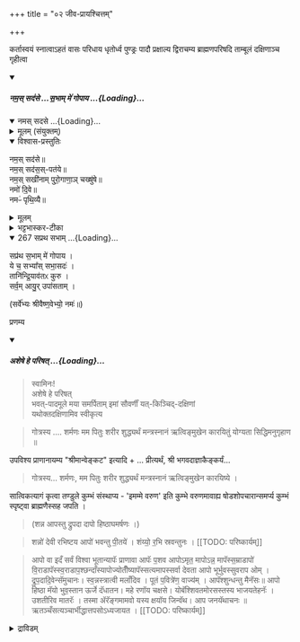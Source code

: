 +++
title = "०२ जीव-प्रायश्चित्तम्"

+++

कर्तास्वयं स्नात्वाऽहतं वासः परिधाय धृतोर्ध्व पुण्ड्रः पादौ प्रक्षाल्य द्विराचम्य ब्राह्मणपरिषदि ताम्बूलं दक्षिणाञ्च गृहीत्वा

<div class="js_include" includetitle="false" newlevelforh1="5" unfilled url="/vedAH_yajuH/taittirIyam/sUtram/ApastambaH/gRhyam/paddhatiH/shrIvaiShNavaH/mantrAdi/namas_sadase_sabhAM_gopAya/">
<details open><summary><h5>नम॒स् सद॑से …स॒भाम् मे॑ गोपाय ...{Loading}...</h5></summary>
<div class="js_include" includetitle="false" newlevelforh1="5" unfilled="" url="/vedAH_yajuH/taittirIyam/saMhitA/yajuH/sarva-prastutiH/3/2/04_sphyAdyupasthAnamantrAH_vidhishcha/namas_sadase.md">
<details open><summary><h10>नमस् सदसे ...{Loading}...</h10></summary>
<details><summary>मूलम् (संयुक्तम्)</summary>

नम॒स्सद॑से॒ नम॒स्सद॑स॒स्पत॑ये॒ नम॒स्सखी॑नाम्पुरो॒गाणा॒ञ्चख्षु॑षे॒ नमो॑ दि॒वे नमᳶ॑ पृथि॒व्यै
</details>
<details open><summary>विश्वास-प्रस्तुतिः</summary>

नम॒स् सद॑से॥  
नम॒स् सद॑स॒स्-पत॑ये॥    
नम॒स् सखी॑नाम् पुरो॒गाणा॒ञ् चख्षु॑षे॥    
नमो॑ दि॒वे॥   
नमᳶ॑ पृथि॒व्यै॥
</details>
<details><summary>मूलम्</summary>

नम॒स्सद॑से  
नम॒स्सद॑स॒स्पत॑ये    
नम॒स्सखी॑नाम्पुरो॒गाणा॒ञ्चख्षु॑षे    
नमो॑ दि॒वे   
नमᳶ॑ पृथि॒व्यै
</details>
<details><summary>भट्टभास्कर-टीका</summary>

'ऐन्द्रं हि देवतया सदः' इति इन्द्रः सदसस्पतिः पालयिता तस्मै नमः । 'षष्ठयाः पतिपुत्र' इति सत्वम् । सखीनां समानख्यानानामृत्विजां पुरोगाणामग्रतो गन्तृणां प्रधानानां सर्वेषामपि चक्षुषे चक्षुसथानीयाय दर्शनहेतवे सवित्रे च नमः । गतमन्यत् ॥
</details>
</details>
</div>
<div class="js_include" includetitle="false" newlevelforh1="4" unfilled="" url="/vedAH_yajuH/taittirIyam/brAhmaNam/Rk/vishvAsa-prastutiH/1/2_gavAm-ayanAdi/1/267_sapratha_sabhAm.md">
<details open><summary><h9>267 सप्रथ सभाम् ...{Loading}...</h9></summary>

सप्र॑थ स॒भाम् मे॑ गोपाय ।  
ये च॒ सभ्या᳚स् सभा॒सदः॑ ।  
तानि॑न्द्रि॒याव॑तᳵ कुरु ।  
सर्व॒म् आयु॒र् उपा॑सताम् ।
</details>
</div>

(सर्वे॑भ्यः श्रीवैष्ण॒वेभ्यो॒ नमः॑॥)

</details>
</div> 

प्रणम्य 

<div class="js_include" includetitle="false" newlevelforh1="5" unfilled url="/vedAH_yajuH/taittirIyam/sUtram/ApastambaH/gRhyam/paddhatiH/shrIvaiShNavaH/mantrAdi/asheShe_pariShat_svIkRtya.md">
<details open><summary><h5>अशेषे हे परिषत् ...{Loading}...</h5></summary>

> स्वामिनः!  
अशेषे हे परिषत्  
भवत्-पादमूले मया समर्पिताम् इमां सौवर्णीं यत्-किञ्चिद्-दक्षिणां  
यथोक्तदक्षिणामिव स्वीकृत्य  

</details>
</div>  

> गोत्रस्य .... शर्मणः मम पितुः शरीर शुद्ध्यर्थं मन्त्रस्नानं ऋत्विङ्मुखेन कारयितुं योग्यता सिद्धिमनुगृहाण ॥ 

उपविश्य प्राणानायम्य "श्रीमान्वेङ्कट" इत्यादि + ... प्रीत्यर्थं, श्री भगवदाज्ञाकैङ्कर्यं... 

> गोत्रस्य... शर्मणः, मम पितुः शरीर शुद्ध्यर्थं मन्त्रस्नानं ऋत्विङ्मुखेन कारयिष्ये । 

सात्विकत्यागं कृत्वा तण्डुले कुम्भं संस्थाप्य - 'इमम्मे वरुण' इति कुम्भे वरुणमावाह्य षोडशोपचारान्समर्प्य कुम्भं स्पृष्ट्वा ब्राह्मणैस्सह जपति । 

> (शन्न आपस्तु द्रुपदा दापो हिष्ठाघमर्षणः ।) 

> शन्नो॑ देवी रभिष्टय आपो॑ भवन्तु पी॒तये॑ । शंय्यो॒ र॒भि स्रवन्तुनः ।
[[TODO: परिष्कार्यम्]]

> आपो वा इदँ सर्वं विश्वा भूतान्यापॅः प्राणावा आपॅः प॒शव आपोऽमृत॒ मापोऽन्न॒ मापॅस्स॒म्राडापो॑ वि॒राडापॅस्स्व॒राडाप॒श्छन्दाँस्यापोज्योतीँष्यापॅस्सत्यमापस्सर्वा देवता आपो भूर्भुवस्सुवराप ओम् । द्रुप॒दादि॒वेन्सॅमुचानः। स्व॒न्नस्त्रात्वी मलाँदिव । पूतं प॒वित्रे॑ण॒ वाज्य॑म् । आपॅश्शुन्धन्तु मैनॅसः॥ आपो हिष्ठा मॅयो भुव॒स्तान ऊर्जे दॅधातन। महे रणॉय चक्षसे। योबॅश्शिवतमोरसस्तस्य भाजयतेहनॅः । उशतीरिव मातरॅः । तस्मा ॲरॅङ्गमामवो यस्य क्षयॉय जिन्वॅथ। आप जनयॅथाचनः ॥ ऋतञ्चँसत्यञ्चार्भीद्धात्तपसोऽध्यजायत ।
[[TODO: परिष्कार्यम्]]

<details><summary>द्राविडम्</summary>

இடத்தில் இதற்கும் அபவாதம் உள்ளது. ப்ரேத க்ருத்யத்தில் முதல் நாளில் ப்ரேதத்தை ச்மசானத்திற்கு எடுத்துச் செல்லும் போது மூன்று இடத்தில் அப்ரதக்ஷிணம், ப்ரதக்ஷிணம் இவைகள் வருகின்றன. அப்ரதக்ஷிணம் வரும்போது அதற்கு அனுகுணமாக ப்ராசீநாவீதம் ஸித்தம். அவ்விதம் ப்ரதக்ஷிணம் வரும்போது உபவீதம் தானே வர வேண்டும் என்றாலும் அப்பொழுதும் ப்ராசீநாவீதமே.

<details>

> ततो रात्रिरजायत॒ ततॅस्समुद्रो अर्णवः । समुद्रादर्णवा दधिँसंवथ्स॒रो ॲजायत । अहोरात्राणि विदधद्विश्वस्य मिषतोवशी सूर्याचन्द्रमस धाता यॅथा पूर्वमॅकल्पयत् । दिवॅञ्च पृथि॒वीञ्चा॒न्तरि॑क्षमथोसुवॅः। यत्पृ॑थि॒व्या रजॅस्स्वमान्तरिक्षे विरोदसी । इमाऽस्तदापो वरुणः पुनात्वॅघमर्षणः । एष भूतस्यँ भ॒व्ये भुवनस्य गोप्ता । एष पुण्य कृताँल्लोका नेषमृत्योहि॑र॒ण्मय॑म् ।

द्यावॉ पृथि॒व्यो ह्ये॑ण्मय॒सऽत॒िसुवॅः ॥ सन॒स्सुव॒स्सशिँशाधि। आर्द्रं ज्वलॅति ज्योति॑िरहमस्मि । ज्योतिर्ज्वलॅति ब्रह्माहमस्मि । योऽहमॅस्मि ब्रह्म॒ाहमॅस्मि। अ॒हमे॒वाह॑ माञ्जुहोमि॒स्वाहा॑ । अकार्य॒ कार्य॑वकीर्णीस्ते॒नो भ्रूणहा गुँरुतल्पगः। वरु॑णोऽपामँघमर्षण स्तस्मा॑त्पा॒ापात्प्रमुच्यते। र॒जोभूमि॑स्त्व॒मारोदॅयस्व प्रवे॑दन्ति॒धीरा॑ः। पु॒नन्तु॒
[[TODO: परिष्कार्यम्]]

"तत्त्वायामि" इति कुम्भा द्वरुण मुद्वासयेत् ॥ कलशं गृहीत्वा अधो निर्दिष्टेन मार्गेणपितरं प्रोक्षेत् ।

> भुवि मूर्ध्नि तथाऽऽकाशे मुर्ध्न्याऽऽकाशे तथाभुवि ।  
आकाशे भुवि मूर्ध्निस्यादापो हिष्ठेति मन्त्रतः ॥

तत्प्रकारः आपोहिष्ठामॅयो भुवॅः पाददेशं प्रोक्षेत् ।

> तानँ ऊर्जे दॅधातन । शिरः प्रदेशं प्रोक्षेत् । महेरणॉय॒ चक्षसे । उदर देशं प्रोक्षेत् । योवश्शिवतमोरसॅः । शिरः प्रदेशं प्रोक्षेत् । तस्य भाजयतेहनः । उदर देशं प्रोक्षेत् । उशतीरिव मातरॅः । पाद प्रदेशं प्रोक्षेत् । तस्मा ॲरॅङ्गमामवः । उदर देशं प्रोक्षेत् । यस्य॒क्षयाय॒ जिन्वॅथ । पाद देशं प्रोक्षेत् । आपो॑जनयॅथा चनः । शिरः प्रदेशं प्रोक्षेत् । भूर्भुवस्सुवः 
[[TODO: परिष्कार्यम्]]

इति सर्वाङ्गानि प्रोक्षेत्॥

अयं मन्त्र स्नान विधिः आवश्यके शरीर शुद्धयादिके सर्वत्र प्रयोज्यः ॥

## कृच्छ्राचरणम्

प्राणानायम्य - प्रीत्यर्थं, 

> ... गोत्रस्य ... शर्मणः मम पितुः (गोत्राया नाम्या मम मातुः) उपायानुष्ठाने अनुष्ठिते इति उपायानुष्ठान प्रभृति एतत्क्षण पर्यन्तं उपायानुष्ठानेऽननुष्ठिते सति जन्म प्रभृति एतत्क्षणपर्यन्तं बाल्ये वयसि कौमारे यौवने वार्धकेच जाग्रत्स्वप्न सुषुप्ति अवस्थासु मनोवाक्काय, कर्मेन्द्रिय ज्ञानेन्द्रियव्या पारैः ज्ञानतः, अज्ञानतश्च कृतानां सम्भावितानां, अभोज्य भक्षण, अपेय पान, अस्पृश्य स्पर्शन, अपाङ्क्तेय सहभोजनादिजनितानां भगवदपचार भागवतापचार, असह्यापचारादिरूपाणां सर्वेषां पापानां सद्यः अप नोदन द्वारा समस्त भगवन्निग्रह शान्त्यर्थं अब्द कृच्छ्राद्यनुष्ठानमपि मुख्यतः कर्तुमशक्तः प्राजापत्यकृच्छ्र प्रत्याम्नायत्वेन यत्किञ्चिद्धिरण्यदानं करिष्ये - हिरण्य गर्भ + प्रयच्छमे गोत्रस्य - शर्मणः मम पितुः उपायानुष्ठान प्रभृति + यत्किञ्चिद्धिरण्यं नाना गोत्रेभ्यः श्रीवैष्णवेभ्यस्तेभ्यस्तेभ्यस्सम्प्रददे

इति कृच्छ्रं चरित्वाब्राह्मणेभ्योदद्यात् ॥

## कावेरीस्नानम्

> ... गोत्रस्य ... शर्मणः मम पितुः कावेरीस्नानं मुख्यतः कारयितुमशक्तः, तत्प्रतिनिधित्वेन यत्किञ्चिद्धिरण्यदानं करिष्ये ।

हिरण्य गर्भ गर्भस्थं + प्रयच्छमे ॥ पूर्वोक्तरीत्या उक्त्वा, यत्किञ्चिद्धिरण्यं नाना गोत्रेभ्यः, श्रीवैष्णवेभ्यः तेभ्यस्तेभ्यः, सम्प्रददे । नमः । नमम अच्युतः प्रीयताम् । प्राणानायम्य - प्रीत्यर्थं

<details><summary>द्राविडम्</summary>

காவேரி ஸ்னானம்

பிறகு தகப்பனின் சுத்திக்காக காவேரி ஸ்னானம் செய்து வைக்க, பிராம்மணர்களுக்குத் தக்ஷிணை ஸமர்ப்பிக்க வேண்டும். அதற்கு அங்கமாக தசதானம் செய்தல் வேண்டும்.

உத்க்ராந்தி கோதானம்

இதுவரை சொல்லப்பட்டவைகளை ஒருவன் தனக்குத் தானேயும் செய்து கொள்ளலாம். புத்ராதிகளைக் கொண்டும் செய்விக்கச் சொல்லலாம். அதாவது சுய நினைவுடன் செய்து கொள்ளலாம். இதற்குப் பிறகு செய்யப்படும் உத்க்ராந்தி கோதானம், கர்ண மந்த்ரம் இவைகளைக் கண்டகத ப்ராணனாக விருக்கும்போது செய்வித்தல் சிறந்தது. முதலில் உத்க்ராந்தி

<details>

> कावेरीस्नानसाद्गुण्यार्थं दशदानं करिष्ये 

(अथवा) 

> दशद्रव्य प्रत्याम्नायं यत्किञ्चिद्धिरण्यदानं करिष्ये ।

> गोभूतिल हिरण्याज्य वासोधान्य गुलानिच ।  
रौप्यं लवण मित्याहुर्दशदानान्यनुक्रमात् ॥ 

दशद्रव्यप्रत्याम्नायं यत्किञ्चिद्धिरण्यं नाना गोत्रेभ्यः श्री वैष्णवेभ्यः, तेभ्यस्तेभ्यः सम्प्रददे ॥ मुख्य कल्प दशदान विषय श्लोकाः सपिण्डीकरण प्रयोगे पिण्ड संयोजन प्रकरणे व्यक्ता भविष्यन्ति ।

सालग्राम तीर्थं श्रीपाद तीर्थञ्च प्राशयेत् । अष्टाक्षरादिमन्त्रान् भगवद्विष्य श्रीसूक्तीः, द्राविड गाथाश्च यथाशक्ति श्रावयेत् । एतावत्पर्यन्तं मन्त्र स्नान (अवगाहस्नान) कृच्छ्रा चरण कावेरीस्नान दशदान पर्यन्तानि मुमूर्षुः पिता स्वयमेववा कुर्यात् । इतः परं विधीय मानं कर्मद्वयं मुमूर्षौ पितरि कण्ठगत प्राणेसति पुत्रादिरेव कुर्यात् । 

## उत्क्रान्तिगोदानम्

पुत्रः अन्यः सन्निहितबन्धुर्वासुहद्धा आचम्य प्राणानायम्य ... प्रीत्यर्थं 

> .. गोत्रस्य ... शर्मणः मम पितुः प्राणानां सुखोत्क्रमण सिद्ध्यर्थं उत्क्रान्ति संज्ञक गोदानं करिष्ये । 

> गो प्रतिनिधि यत्किञ्चिद्धिरण्यदानं वा करिष्ये ।

अत्युत्क्रान्तौ प्रवृत्तस्य (प्रवृत्तायाः) सुखोत्क्रमणसिद्धये । तुभ्यं सम्प्रददे धेनुमिमां, उत्क्रान्ति संज्ञकाम् । 

> गवामङ्गेषुतिष्ठन्ति भुवनानि चतुर्दश ।  
तस्मादस्याः प्रदानेन अतः शान्तिं प्रयच्छमे ।  
हिरण्यगर्भ गर्भस्थं + प्रयच्छमे ॥ 

मम पितुः (मातुः) प्राणानां सुखोत्क्रमण सिद्ध्यर्थं उत्क्रान्ति संज्ञकां इमांगां सवत्सां सदोहन पात्रां सदक्षिणाकां भगवत्प्रीतिं कामयमानः गोत्राय शर्मणे श्रीवैष्णवाय तुभ्यमहं सम्प्रददे । (उत्क्रान्ति संज्ञक गोप्रतिनिधिभूतं यत्किञ्चिद्धिरण्यंवा) 

<details><summary>द्राविडम्</summary> 

## 2 ஜீவ ப்ராயச்சித்தம்

ஜீவ ப்ராயச்சித்தத்தில் மந்த்ர ஸ்னானம், க்ருச்ராசரணம், காவேரீ ஸ்னானம் இதற்கு அங்கமாக தசதானம். இவைகளை ஒருவன் தனக்குத் தானே செய்து கொள்ளலாம். அப்போது மந்த்ர ஸ்னானத்தைக் காட்டிலும் அவகாஹ ஸ்னானம் செய்து கொண்டும் செய்யலாம். அசக்தனாகில் மந்த்ர ஸ்னானத்தைச் செய்து தானே மற்றக் காரியங்களைச் செய்து கொள்ளலாம். விஷயத்தில் புத்ராதிகளும், செய்விக்கலாம். அதில் ஸ்னானமாவது கும்பத்தில் வருணனை ஆவாஹநம் செய்து, சன்னோ தேவீ:, ஆபோவாஇதம், த்ருபதாத், ஆபோஹிஷ்ட, அகமர்ஷண ஸூக்தம் இவைகளை ஜபித்து அல்லது ஜபிக்கச் சொல்லி, வருணனை உத்வாஸனம் செய்து ஒன்பது பாதங்கள் கொண்ட ஆபோஹிஷ்ட என்கிற மந்திரத்தை கால்-தலை-வயிறு, தலை-வயிறு-கால், வயிறு -கால்-தலை என்பதாக ஒவ்வொரு பாதமாகச் சொல்லி ப்ரோக்ஷிக்க வேண்டும். முடியாதவன் மந்த்ர

அடுத்தது க்ருச்ரா சரணம். சரணாகதி, ஆசார்ய ஸமாச்ரயணம் இவைகள் ஆகியிருந்தால் அது முதற்கொண்டு இன்று வரை செய்யப்பட்ட பாபங்களால் ஏற்பட்ட பகவானின் நிக்ரஹத்திற்கும் அல்லது மேற்படி க்ரியைகள் செய்யாமல் இருக்கிறவர்களாக இருந்தால் ஜன்ம ஜன்மாந்தரங்களில் செய்யப்பட்ட பாபங்களால் ஏற்பட்ட பகவானின் நிக்ரஹத்திற்குமாக, பரிஹாரமாக கிருச்ரம் செய்து தானம் செய்ய வேண்டும்.

கோதானம். இந்த கோதானம் செய்தல் கஷ்டப்படாமல் உயிர் பிரிவதற்கு ஸாதனமாகும். அவ்விதம் முமூர்ஷுவின் சிரஸ்ஸை புத்ராதிகள் தங்களின் வலது மடியில் வைத்துக் கொண்டு கர்ண மந்திரத்தை வலது காதில் ஜபிக்க வேண்டும். மந்த்ர ஜபம் முடிந்ததும் த்வயத்தையும் சொல்ல வேண்டும்.

<details>